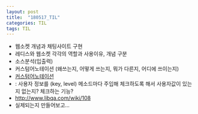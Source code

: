 ```yaml
---
layout: post
title:  "180517_TIL"
categories: TIL
tags: TIL
---
```


- 웹소켓 개념과 채팅사이트 구현
- 레디스와 웹소켓 각각의 역할과 사용이유, 개념 구분
- 소스분석(입출력)
- 커스텀어노테이션 (왜쓰는지, 어떻게 쓰는지, 뭐가 다른지, 어디에 쓰이는지)
- [커스텀어노테이션](https://medium.com/@ggikko/java-%EC%BB%A4%EC%8A%A4%ED%85%80-annotation-436253f395ad)
- : 사용자 정보를 (key, level) 메소드마다 주입해 체크하도록 해서 사용자값이 있는지 없는지? 체크하는 기능?
- http://www.libqa.com/wiki/108
- 실제되는지 만들어보고... 